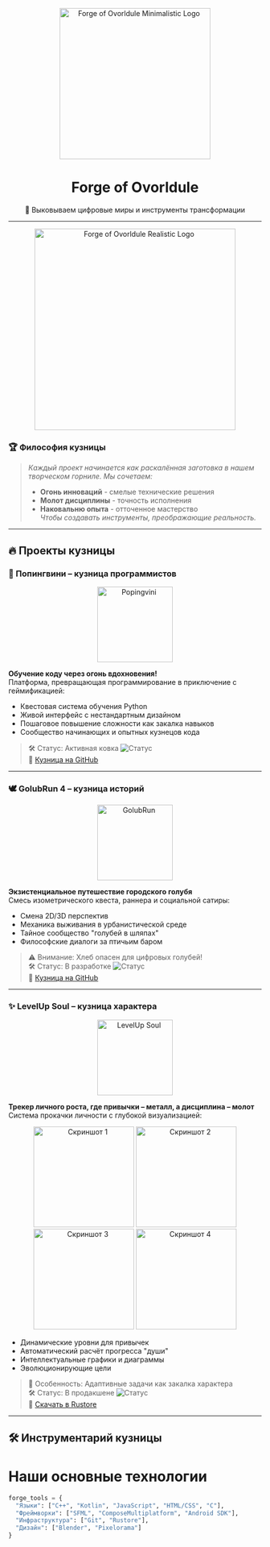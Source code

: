 <!-- Минималистичный логотип -->
<p align="center">
  <img 
    src="https://github.com/user-attachments/assets/d54016a3-ccc7-4b79-9db1-1436e4af66ed" 
    alt="Forge of Ovorldule Minimalistic Logo" 
    width="300"
  >
</p>

<h1 align="center">Forge of Ovorldule</h1>

<div align="center">
  🔨 Выковываем цифровые миры и инструменты трансформации
</div>

---

<!-- Реалистичный логотип -->
<div align="center">
  <img 
    src="https://github.com/user-attachments/assets/81c0f929-9a20-4657-b90b-4dcf2f492e89" 
    alt="Forge of Ovorldule Realistic Logo" 
    width="400"
  >
</div>

### 🏆 Философия кузницы
> *Каждый проект начинается как раскалённая заготовка в нашем творческом горниле. Мы сочетаем:*
> - **Огонь инноваций** - смелые технические решения  
> - **Молот дисциплины** - точность исполнения  
> - **Наковальню опыта** - отточенное мастерство  
> *Чтобы создавать инструменты, преображающие реальность.*

---

## 🔥 Проекты кузницы

### 🐧 Попингвини – кузница программистов
<p align="center">
  <img 
    src="https://github.com/user-attachments/assets/2a9131c6-d8d1-45ee-ba09-5c7a65ffca77" 
    alt="Popingvini" 
    width="150"
  >
</p>

**Обучение коду через огонь вдохновения!**  
Платформа, превращающая программирование в приключение с геймификацией:

- Квестовая система обучения Python
- Живой интерфейс с нестандартным дизайном
- Пошаговое повышение сложности как закалка навыков
- Сообщество начинающих и опытных кузнецов кода

> 🛠 Статус: Активная ковка ![Статус](https://img.shields.io/badge/version-1.0.0-white)  
> 🔗 [Кузница на GitHub](https://github.com/Forge-of-Ovorldule/Popingvini)

---

### 🕊 GolubRun 4 – кузница историй
<p align="center">
  <img 
    src="https://github.com/user-attachments/assets/61b777ef-8fce-4d06-9b6c-aab26d4979c4" 
    alt="GolubRun" 
    width="150"
  >
</p>

**Экзистенциальное путешествие городского голубя**  
Смесь изометрического квеста, раннера и социальной сатиры:

- Смена 2D/3D перспектив
- Механика выживания в урбанистической среде
- Тайное сообщество "голубей в шляпах"
- Философские диалоги за птичьим баром

> ⚠️ Внимание: Хлеб опасен для цифровых голубей!  
> 🛠 Статус: В разработке ![Статус](https://img.shields.io/badge/phase-pre--alpha-black)  
> 🔗 [Кузница на GitHub](https://github.com/Forge-of-Ovorldule/GolubRun)

---

### ✨ LevelUp Soul – кузница характера
<p align="center">
  <img 
    src="https://github.com/user-attachments/assets/95624b4c-a454-4d1a-a07d-79b9aa576923" 
    alt="LevelUp Soul" 
    width="150"
  >
</p>

**Трекер личного роста, где привычки – металл, а дисциплина – молот**  
Система прокачки личности с глубокой визуализацией:

<div align="center">
  <img src="https://github.com/user-attachments/assets/cfc0d9f1-91e0-4de7-ac47-00ab43bced3f" width="200" alt="Скриншот 1">
  <img src="https://github.com/user-attachments/assets/3f7d5ff3-53ed-41c6-b177-bd874373a10b" width="200" alt="Скриншот 2">
  <img src="https://github.com/user-attachments/assets/a552551c-a9b3-422b-bb5e-2348672ca76a" width="200" alt="Скриншот 3">
  <img src="https://github.com/user-attachments/assets/c6169bca-47c8-44f8-af34-a8a2e6826cda" width="200" alt="Скриншот 4">
</div>

- Динамические уровни для привычек
- Автоматический расчёт прогресса "души"
- Интеллектуальные графики и диаграммы
- Эволюционирующие цели

> 💫 Особенность: Адаптивные задачи как закалка характера  
> 🛠 Статус: В продакшене ![Статус](https://img.shields.io/badge/version-1.1.0-blue)  
> 🔗 [Скачать в Rustore](https://apps.rustore.ru/app/com.fireforestsouls.levelupsoul)

---

## 🛠 Инструментарий кузницы
# Наши основные технологии
```Python
forge_tools = {
  "Языки": ["C++", "Kotlin", "JavaScript", "HTML/CSS", "C"],
  "Фреймворки": ["SFML", "ComposeMultiplatform", "Android SDK"],
  "Инфраструктура": ["Git", "Rustore"],
  "Дизайн": ["Blender", "Pixelorama"]
}
```
